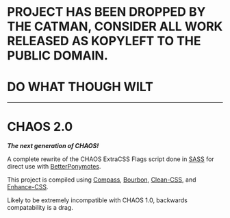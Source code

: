 PROJECT HAS BEEN DROPPED BY THE CATMAN, CONSIDER ALL WORK RELEASED AS KOPYLEFT TO THE PUBLIC DOMAIN.
====================================================================================================

DO WHAT THOUGH WILT
===================

---


CHAOS 2.0
=========

***The next generation of CHAOS!***

A complete rewrite of the CHAOS ExtraCSS Flags script done in [SASS](http://sass-lang.com/) for direct use with [BetterPonymotes](http://rainbow.mlas1.us/).

This project is compiled using [Compass](http://compass-style.org/), [Bourbon](http://bourbon.io/), [Clean-CSS](https://github.com/GoalSmashers/clean-css), and [Enhance-CSS](https://github.com/GoalSmashers/enhance-css).

Likely to be extremely incompatible with CHAOS 1.0, backwards compatability is a drag.
